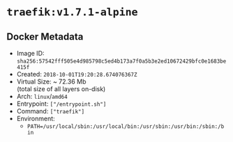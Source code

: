 # `traefik:v1.7.1-alpine`

## Docker Metadata

- Image ID: `sha256:57542fff505e4d985798c5ed4b173a7f0a5b3e2ed10672429bfc0e1683be415f`
- Created: `2018-10-01T19:20:28.674076367Z`
- Virtual Size: ~ 72.36 Mb  
  (total size of all layers on-disk)
- Arch: `linux`/`amd64`
- Entrypoint: `["/entrypoint.sh"]`
- Command: `["traefik"]`
- Environment:
  - `PATH=/usr/local/sbin:/usr/local/bin:/usr/sbin:/usr/bin:/sbin:/bin`
